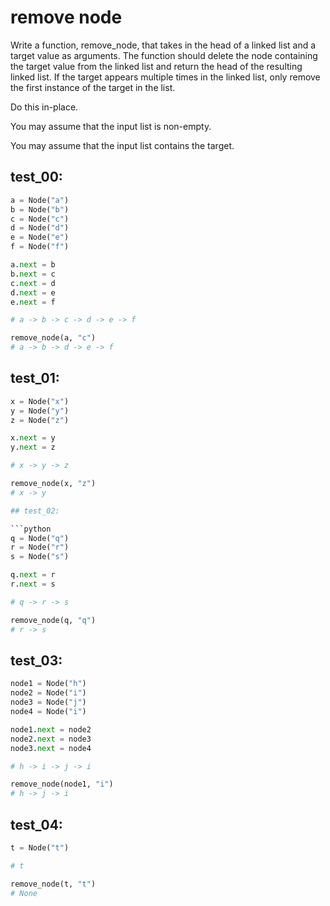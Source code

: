 # remove node

Write a function, remove_node, that takes in the head of a linked list and a target value as arguments. The function should delete the node containing the target value from the linked list and return the head of the resulting linked list. If the target appears multiple times in the linked list, only remove the first instance of the target in the list.

Do this in-place.

You may assume that the input list is non-empty.

You may assume that the input list contains the target.
## test_00:

```python
a = Node("a")
b = Node("b")
c = Node("c")
d = Node("d")
e = Node("e")
f = Node("f")

a.next = b
b.next = c
c.next = d
d.next = e
e.next = f

# a -> b -> c -> d -> e -> f

remove_node(a, "c")
# a -> b -> d -> e -> f
```

## test_01:

```python
x = Node("x")
y = Node("y")
z = Node("z")

x.next = y
y.next = z

# x -> y -> z

remove_node(x, "z")
# x -> y

## test_02:

```python
q = Node("q")
r = Node("r")
s = Node("s")

q.next = r
r.next = s

# q -> r -> s

remove_node(q, "q")
# r -> s
```

## test_03:

```python
node1 = Node("h")
node2 = Node("i")
node3 = Node("j")
node4 = Node("i")

node1.next = node2
node2.next = node3
node3.next = node4

# h -> i -> j -> i

remove_node(node1, "i")
# h -> j -> i
```

## test_04:

```python
t = Node("t")

# t

remove_node(t, "t")
# None
```